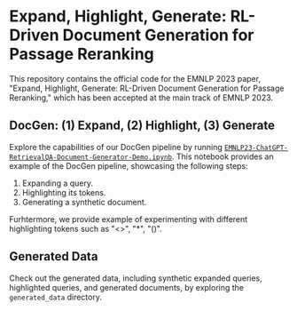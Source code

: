 # Expand, Highlight, Generate: RL-Driven Document Generation for Passage Reranking

This repository contains the official code for the EMNLP 2023 paper, "Expand, Highlight, Generate: RL-Driven Document Generation for Passage Reranking," which has been accepted at the main track of EMNLP 2023.

## DocGen: (1) Expand, (2) Highlight, (3) Generate

Explore the capabilities of our DocGen pipeline by running [`EMNLP23-ChatGPT-RetrievalQA-Document-Generator-Demo.ipynb`](https://github.com/arian-askari/docgen/blob/main/src/EMNLP23_ChatGPT_RetrievalQA_Document_Generator_Demo.ipynb). This notebook provides an example of the DocGen pipeline, showcasing the following steps:
1. Expanding a query.
2. Highlighting its tokens.
3. Generating a synthetic document.

Furhtermore, we provide example of experimenting with different highlighting tokens such as "<>", "*", "()".

## Generated Data

Check out the generated data, including synthetic expanded queries, highlighted queries, and generated documents, by exploring the `generated_data` directory.

